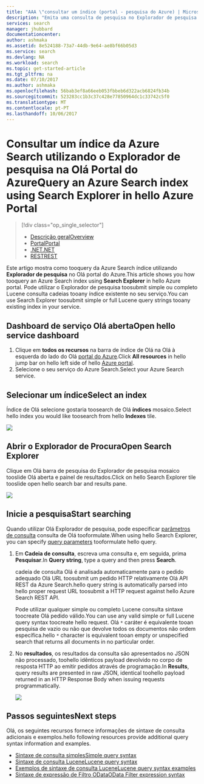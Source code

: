 ```yaml
---
title: "AAA \"consultar um índice (portal - pesquisa do Azure) | Microsoft Docs\""
description: "Emita uma consulta de pesquisa no Explorador de pesquisa do Portal do Azure Olá."
services: search
manager: jhubbard
documentationcenter: 
author: ashmaka
ms.assetid: 8e524188-73a7-44db-9e64-ae8bf66b05d3
ms.service: search
ms.devlang: NA
ms.workload: search
ms.topic: get-started-article
ms.tgt_pltfrm: na
ms.date: 07/10/2017
ms.author: ashmaka
ms.openlocfilehash: 56bab3ef8a66eeb053fbbeb6d322acb6824fb34b
ms.sourcegitcommit: 523283cc1b3c37c428e77850964dc1c33742c5f0
ms.translationtype: MT
ms.contentlocale: pt-PT
ms.lasthandoff: 10/06/2017
---
```

# <a name="query-an-azure-search-index-using-search-explorer-in-hello-azure-portal"></a><span data-ttu-id="a5be8-103">Consultar um índice da Azure Search utilizando o Explorador de pesquisa na Olá Portal do Azure</span><span class="sxs-lookup"><span data-stu-id="a5be8-103">Query an Azure Search index using Search Explorer in hello Azure Portal</span></span>
> [!div class="op_single_selector"]
> * [<span data-ttu-id="a5be8-104">Descrição geral</span><span class="sxs-lookup"><span data-stu-id="a5be8-104">Overview</span></span>](search-query-overview.md)
> * [<span data-ttu-id="a5be8-105">Portal</span><span class="sxs-lookup"><span data-stu-id="a5be8-105">Portal</span></span>](search-explorer.md)
> * [<span data-ttu-id="a5be8-106">.NET</span><span class="sxs-lookup"><span data-stu-id="a5be8-106">.NET</span></span>](search-query-dotnet.md)
> * [<span data-ttu-id="a5be8-107">REST</span><span class="sxs-lookup"><span data-stu-id="a5be8-107">REST</span></span>](search-query-rest-api.md)
> 
> 

<span data-ttu-id="a5be8-108">Este artigo mostra como tooquery da Azure Search índice utilizando **Explorador de pesquisa** no Olá portal do Azure.</span><span class="sxs-lookup"><span data-stu-id="a5be8-108">This article shows you how tooquery an Azure Search index using **Search Explorer** in hello Azure portal.</span></span> <span data-ttu-id="a5be8-109">Pode utilizar o Explorador de pesquisa toosubmit simple ou completo Lucene consulta cadeias tooany índice existente no seu serviço.</span><span class="sxs-lookup"><span data-stu-id="a5be8-109">You can use Search Explorer toosubmit simple or full Lucene query strings tooany existing index in your service.</span></span>

## <a name="open-hello-service-dashboard"></a><span data-ttu-id="a5be8-110">Dashboard de serviço Olá aberta</span><span class="sxs-lookup"><span data-stu-id="a5be8-110">Open hello service dashboard</span></span>
1. <span data-ttu-id="a5be8-111">Clique em **todos os recursos** na barra de índice de Olá na Olá à esquerda do lado do Olá [portal do Azure](https://portal.azure.com/#blade/HubsExtension/BrowseResourceBlade/resourceType/Microsoft.Search%2FsearchServices).</span><span class="sxs-lookup"><span data-stu-id="a5be8-111">Click **All resources** in hello jump bar on hello left side of hello [Azure portal](https://portal.azure.com/#blade/HubsExtension/BrowseResourceBlade/resourceType/Microsoft.Search%2FsearchServices).</span></span>
2. <span data-ttu-id="a5be8-112">Selecione o seu serviço do Azure Search.</span><span class="sxs-lookup"><span data-stu-id="a5be8-112">Select your Azure Search service.</span></span>

## <a name="select-an-index"></a><span data-ttu-id="a5be8-113">Selecionar um índice</span><span class="sxs-lookup"><span data-stu-id="a5be8-113">Select an index</span></span>

<span data-ttu-id="a5be8-114">Índice de Olá selecione gostaria toosearch de Olá **índices** mosaico.</span><span class="sxs-lookup"><span data-stu-id="a5be8-114">Select hello index you would like toosearch from hello **Indexes** tile.</span></span>

   ![](./media/search-explorer/pick-index.png)

## <a name="open-search-explorer"></a><span data-ttu-id="a5be8-115">Abrir o Explorador de Procura</span><span class="sxs-lookup"><span data-stu-id="a5be8-115">Open Search Explorer</span></span>

<span data-ttu-id="a5be8-116">Clique em Olá barra de pesquisa do Explorador de pesquisa mosaico tooslide Olá aberta e painel de resultados.</span><span class="sxs-lookup"><span data-stu-id="a5be8-116">Click on hello Search Explorer tile tooslide open hello search bar and results pane.</span></span>

   ![](./media/search-explorer/search-explorer-tile.png)

## <a name="start-searching"></a><span data-ttu-id="a5be8-117">Inicie a pesquisa</span><span class="sxs-lookup"><span data-stu-id="a5be8-117">Start searching</span></span>

<span data-ttu-id="a5be8-118">Quando utilizar Olá Explorador de pesquisa, pode especificar [parâmetros de consulta](https://docs.microsoft.com/rest/api/searchservice/Search-Documents) consulta de Olá tooformulate.</span><span class="sxs-lookup"><span data-stu-id="a5be8-118">When using hello Search Explorer, you can specify [query parameters](https://docs.microsoft.com/rest/api/searchservice/Search-Documents) tooformulate hello query.</span></span>

1. <span data-ttu-id="a5be8-119">Em **Cadeia de consulta**, escreva uma consulta e, em seguida, prima **Pesquisar**.</span><span class="sxs-lookup"><span data-stu-id="a5be8-119">In **Query string**, type a query and then press **Search**.</span></span> 

   <span data-ttu-id="a5be8-120">cadeia de consulta Olá é analisada automaticamente para o pedido adequado Olá URL toosubmit um pedido HTTP relativamente Olá API REST da Azure Search.</span><span class="sxs-lookup"><span data-stu-id="a5be8-120">hello query string is automatically parsed into hello proper request URL toosubmit a HTTP request against hello Azure Search REST API.</span></span>   
   
   <span data-ttu-id="a5be8-121">Pode utilizar qualquer simple ou completo Lucene consulta sintaxe toocreate Olá pedido válido.</span><span class="sxs-lookup"><span data-stu-id="a5be8-121">You can use any valid simple or full Lucene query syntax toocreate hello request.</span></span> <span data-ttu-id="a5be8-122">Olá `*` caráter é equivalente tooan pesquisa de vazio ou não que devolve todos os documentos não ordem específica.</span><span class="sxs-lookup"><span data-stu-id="a5be8-122">hello `*` character is equivalent tooan empty or unspecified search that returns all documents in no particular order.</span></span>

2. <span data-ttu-id="a5be8-123">No **resultados**, os resultados da consulta são apresentados no JSON não processado, toohello idênticos payload devolvido no corpo de resposta HTTP ao emitir pedidos através de programação.</span><span class="sxs-lookup"><span data-stu-id="a5be8-123">In  **Results**, query results are presented in raw JSON, identical toohello payload returned in an HTTP Response Body when issuing requests programmatically.</span></span>

   ![](./media/search-explorer/search-bar.png)

## <a name="next-steps"></a><span data-ttu-id="a5be8-124">Passos seguintes</span><span class="sxs-lookup"><span data-stu-id="a5be8-124">Next steps</span></span>

<span data-ttu-id="a5be8-125">Olá, os seguintes recursos fornece informações de sintaxe de consulta adicionais e exemplos.</span><span class="sxs-lookup"><span data-stu-id="a5be8-125">hello following resources provide additional query syntax information and examples.</span></span>

 + [<span data-ttu-id="a5be8-126">Sintaxe de consulta simples</span><span class="sxs-lookup"><span data-stu-id="a5be8-126">Simple query syntax</span></span>](https://docs.microsoft.com/rest/api/searchservice/simple-query-syntax-in-azure-search) 
 + [<span data-ttu-id="a5be8-127">Sintaxe de consulta Lucene</span><span class="sxs-lookup"><span data-stu-id="a5be8-127">Lucene query syntax</span></span>](https://docs.microsoft.com/rest/api/searchservice/lucene-query-syntax-in-azure-search) 
 + [<span data-ttu-id="a5be8-128">Exemplos de sintaxe de consulta Lucene</span><span class="sxs-lookup"><span data-stu-id="a5be8-128">Lucene query syntax examples</span></span>](https://docs.microsoft.com/azure/search/search-query-lucene-examples) 
 + [<span data-ttu-id="a5be8-129">Sintaxe de expressão de Filtro OData</span><span class="sxs-lookup"><span data-stu-id="a5be8-129">OData Filter expression syntax</span></span>](https://docs.microsoft.com/rest/api/searchservice/odata-expression-syntax-for-azure-search) 